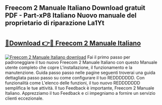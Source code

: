 ## Freecom 2 Manuale Italiano Download gratuit PDF - Part-xP8 Italiano Nuovo manuale del proprietario di riparazione La1Yt

# <h2><a href="http://dfcqfvy.blite.top/?on=Freecom+2+Manuale+Italiano">🔗Download 👉🔴 Freecom 2 Manuale Italiano</a></h2>

[![Freecom 2 Manuale Italiano download](https://i.imgur.com/lujVjoI.png)](http://dfcqfvy.blite.top/?on=Freecom+2+Manuale+Italiano)
Fai il primo passo per padroneggiare il tuo nuovo Freecom 2 Manuale Italiano con questo Manuale utente completo che copre L'installazione, il funzionamento e la manutenzione. Guida passo passo nelle pagine seguenti troverai una guida dettagliata passo passo su come configurare il tuo REDDDDDDD. Con funzionalità come L'elenco delle funzioni, il tuo nuovo REDDDDDDD semplifica le tue attività. Il tuo Feedback è importante, Freecom 2 Manuale Italiano. Apprezziamo il tuo Feedback e ci impegniamo a fornire un servizio clienti eccezionale.
